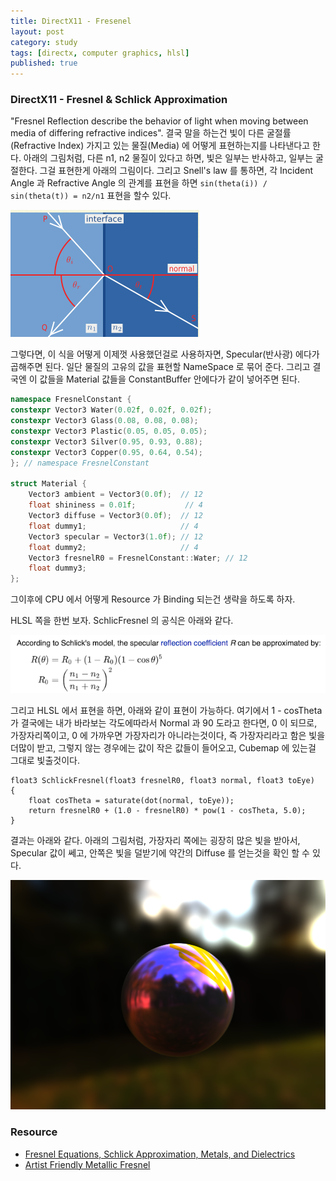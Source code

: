 ```yaml
---
title: DirectX11 - Fresenel
layout: post
category: study
tags: [directx, computer graphics, hlsl]
published: true
---
```


### DirectX11 - Fresnel & Schlick Approximation

"Fresnel Reflection describe the behavior of light when moving between media of differing refractive indices". 결국 말을 하는건 빛이 다른 굴절률(Refractive Index) 가지고 있는 물질(Media) 에 어떻게 표현하는지를 나타낸다고 한다. 아래의 그림처럼, 다른 n1, n2 물질이 있다고 하면, 빛은 일부는 반사하고, 일부는 굴절한다. 그걸 표현한게 아래의 그림이다. 그리고 Snell's law 를 통하면, 각 Incident Angle 과 Refractive Angle 의 관계를 표현을 하면 `sin(theta(i)) / sin(theta(t)) = n2/n1` 표현을 할수 있다. 

![alt text](../../../assets/img/photo/1_latest/fresenl_diagram.png)

그렇다면, 이 식을 어떻게 이제껏 사용했던걸로 사용하자면, Specular(반사광) 에다가 곱해주면 된다. 일단 물질의 고유의 값을 표현할 NameSpace 로 묶어 준다. 그리고 결국엔 이 값들을 Material 값들을 ConstantBuffer 안에다가 같이 넣어주면 된다.

```c++
namespace FresnelConstant {
constexpr Vector3 Water(0.02f, 0.02f, 0.02f);
constexpr Vector3 Glass(0.08, 0.08, 0.08);
constexpr Vector3 Plastic(0.05, 0.05, 0.05);
constexpr Vector3 Silver(0.95, 0.93, 0.88);
constexpr Vector3 Copper(0.95, 0.64, 0.54);
}; // namespace FresnelConstant

struct Material {
    Vector3 ambient = Vector3(0.0f);  // 12
    float shininess = 0.01f;           // 4
    Vector3 diffuse = Vector3(0.0f);  // 12
    float dummy1;                     // 4
    Vector3 specular = Vector3(1.0f); // 12
    float dummy2;                     // 4
    Vector3 fresnelR0 = FresnelConstant::Water; // 12
    float dummy3;
};
```

그이후에 CPU 에서 어떻게 Resource 가 Binding 되는건 생략을 하도록 하자.

HLSL 쪽을 한번 보자. SchlicFresnel 의 공식은 아래와 같다.

![alt text](../../../assets/img/photo/1_latest/fresnel_approximation_5_20_2025.png)

그리고 HLSL 에서 표현을 하면, 아래와 같이 표현이 가능하다. 여기에서 1 - cosTheta 가 결국에는 내가 바라보는 각도에따라서 Normal 과 90 도라고 한다면, 0 이 되므로, 가장자리쪽이고, 0 에 가까우면 가장자리가 아니라는것이다, 즉 가장자리라고 함은 빛을 더많이 받고, 그렇지 않는 경우에는 값이 작은 값들이 들어오고, Cubemap 에 있는걸 그대로 빛출것이다.

```hlsl
float3 SchlickFresnel(float3 fresnelR0, float3 normal, float3 toEye)
{
    float cosTheta = saturate(dot(normal, toEye));
    return fresnelR0 + (1.0 - fresnelR0) * pow(1 - cosTheta, 5.0);
}
```

결과는 아래와 같다. 아래의 그림처럼, 가장자리 쪽에는 굉장히 많은 빛을 받아서, Specular 값이 쎄고, 안쪽은 빛을 덜받기에 약간의 Diffuse 를 얻는것을 확인 할 수 있다.

![alt text](../../../assets/img/photo/1_latest/fresnel_result.png)

### Resource
* [Fresnel Equations, Schlick Approximation, Metals, and Dielectrics](https://psgraphics.blogspot.com/2020/03/fresnel-equations-schlick-approximation.html)
* [Artist Friendly Metallic Fresnel](chrome-extension://efaidnbmnnnibpcajpcglclefindmkaj/https://jcgt.org/published/0003/04/03/paper-lowres.pdf)